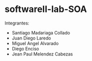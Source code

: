 # softwareII-lab-SOA

Integrantes:

+ Santiago Madariaga Collado
+ Juan Diego Laredo
+ Miguel Angel Alvarado
+ Diego Enciso
+ Jean Paul Melendez Cabezas
